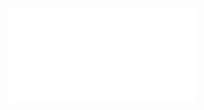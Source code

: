 ![Proposition 52. The promises pertaining to the Kingdom, as given in the covenants, will be strictly fulfilled.](Proposition%2052.%20The%20promises%20pertaining%20to%20the%20Kingdom,%20as%20given%20in%20the%20covenants,%20will%20be%20strictly%20fulfilled..md)